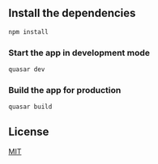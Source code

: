 ## Install the dependencies
```bash
npm install
```

### Start the app in development mode
```bash
quasar dev
```


### Build the app for production
```bash
quasar build
```

## License

[MIT](http://opensource.org/licenses/MIT)
